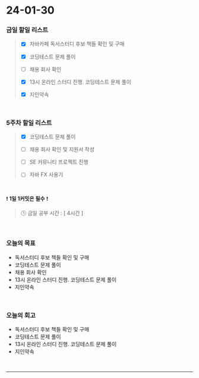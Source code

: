 # 24-01-30
### 금일 할일 리스트
> - [x]  자바카페 독서스터디 후보 책들 확인 및 구매
>
> - [x]  코딩테스트 문제 풀이
>
> - [ ]  채용 회사 확인
>
> - [x]  13시 온라인 스터디 진행. 코딩테스트 문제 풀이
>
> - [x]  지인약속

<br/>

### 5주차 할일 리스트  
> - [x]  코딩테스트 문제 풀이
>
> - [ ]  채용 회사 확인 및 지원서 작성
>
> - [ ]  SE 커뮤니티 프로젝트 진행
>
> - [ ]  자바 FX 사용기

<br/>

❗ **1일 1커밋은 필수** ❗
> 🕒 금일 공부 시간 : [ 4시간 ]

<br/>

### 오늘의 목표
- 독서스터디 후보 책들 확인 및 구매
- 코딩테스트 문제 풀이
- 채용 회사 확인
- 13시 온라인 스터디 진행. 코딩테스트 문제 풀이
- 지인약속

<br>

### 오늘의 회고
- 독서스터디 후보 책들 확인 및 구매
- 코딩테스트 문제 풀이
- 13시 온라인 스터디 진행. 코딩테스트 문제 풀이
- 지인약속


<br/>

------------  
